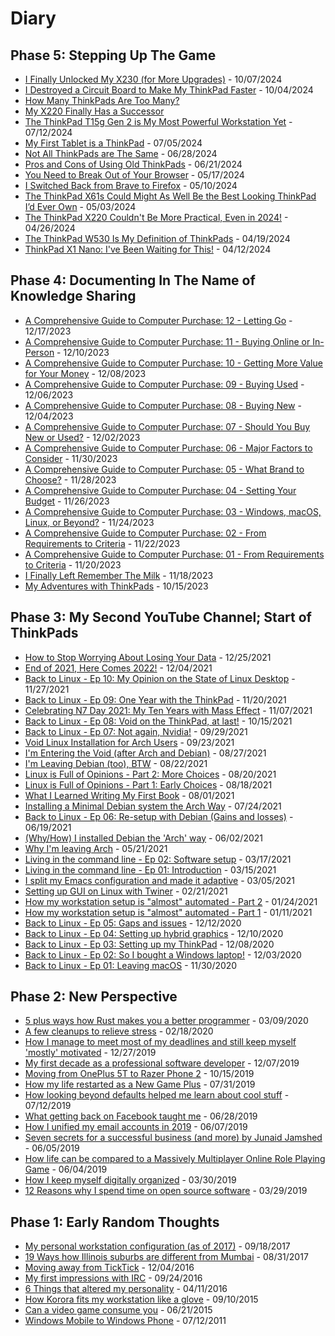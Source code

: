 # Diary

## Phase 5: Stepping Up The Game

- [I Finally Unlocked My X230 (for More Upgrades)](_page_20241007_\(VIDEO\)-I-Finally-Unlocked-My-X230) - 10/07/2024
- [I Destroyed a Circuit Board to Make My ThinkPad Faster](_page_20241004_\(VIDEO\)-I-Destroyed-a-Circuit-Board-to-Make-My-ThinkPad-Faster) - 10/04/2024
- [How Many ThinkPads Are Too Many?](_page_20240726_\(VIDEO\)-How-Many-ThinkPads-Are-Too-Many)
- [My X220 Finally Has a Successor](_page_20240719_\(VIDEO\)-My-X220-Finally-Has-a-Successor)
- [The ThinkPad T15g Gen 2 is My Most Powerful Workstation Yet](_page_20240712_\(VIDEO\)-The-ThinkPad-T15g-is-My-Most-Powerful-Workstation-Yet) - 07/12/2024
- [My First Tablet is a ThinkPad](_page_20240705_\(VIDEO\)-My-First-Tablet-is-a-ThinkPad) - 07/05/2024
- [Not All ThinkPads are The Same](_page_20240628_\(VIDEO\)-Not-All-ThinkPads-are-The-Same) - 06/28/2024
- [Pros and Cons of Using Old ThinkPads](_page_20240621_\(VIDEO\)-Pros-and-Cons-of-Using-Old-ThinkPads) - 06/21/2024
- [You Need to Break Out of Your Browser](_page_20240517_\(VIDEO\)-You-Need-to-Break-Out-of-Your-Browser) - 05/17/2024
- [I Switched Back from Brave to Firefox](_page_20240510_\(VIDEO\)-I-Switched-Back-from-Brave-to-Firefox) - 05/10/2024
- [The ThinkPad X61s Could Might As Well Be the Best Looking ThinkPad I’d Ever Own](_page_20240503_\(VIDEO\)-The-ThinkPad-X61s-Could-Might-As-Well-Be-the-Best-Looking-ThinkPad-Id-Ever-Own) - 05/03/2024
- [The ThinkPad X220 Couldn't Be More Practical, Even in 2024!](_page_20240426_\(VIDEO\)-The-ThinkPad-X220-Couldnt-Be-More-Practical-Even-in-2024) - 04/26/2024
- [The ThinkPad W530 Is My Definition of ThinkPads](_page_20240419_\(VIDEO\)-The-ThinkPad-W530-Is-My-Definition-of-ThinkPads) - 04/19/2024
- [ThinkPad X1 Nano: I've Been Waiting for This!](_page_20240412_\(VIDEO\)-ThinkPad-X1-Nano-Ive-Been-Waiting-for-This) - 04/12/2024

## Phase 4: Documenting In The Name of Knowledge Sharing

- [A Comprehensive Guide to Computer Purchase: 12 - Letting Go](_page_20231217_\(VIDEO\)-A-Comprehensive-Guide-To-Computer-Purchase-\(12\)-Letting-Go) - 12/17/2023
- [A Comprehensive Guide to Computer Purchase: 11 - Buying Online or In-Person](_page_20231210_\(VIDEO\)-A-Comprehensive-Guide-To-Computer-Purchase-\(11\)-Buying-Online-or-In-Person) - 12/10/2023
- [A Comprehensive Guide to Computer Purchase: 10 - Getting More Value for Your Money](_page_20231208_\(VIDEO\)-A-Comprehensive-Guide-To-Computer-Purchase-\(10\)-Getting-More-Value-for-Your-Money) - 12/08/2023
- [A Comprehensive Guide to Computer Purchase: 09 - Buying Used](_page_20231206_\(VIDEO\)-A-Comprehensive-Guide-To-Computer-Purchase-\(09\)-Buying-Used) - 12/06/2023
- [A Comprehensive Guide to Computer Purchase: 08 - Buying New](_page_20231204_\(VIDEO\)-A-Comprehensive-Guide-To-Computer-Purchase-\(08\)-Buying-New) - 12/04/2023
- [A Comprehensive Guide to Computer Purchase: 07 - Should You Buy New or Used?](_page_20231202_\(VIDEO\)-A-Comprehensive-Guide-To-Computer-Purchase-\(07\)-Should-You-Buy-New-or-Used) - 12/02/2023
- [A Comprehensive Guide to Computer Purchase: 06 - Major Factors to Consider](_page_20231130_\(VIDEO\)-A-Comprehensive-Guide-To-Computer-Purchase-\(06\)-Major-Factors-to-Consider) - 11/30/2023
- [A Comprehensive Guide to Computer Purchase: 05 - What Brand to Choose?](_page_20231128_\(VIDEO\)-A-Comprehensive-Guide-To-Computer-Purchase-\(05\)-What-Brand-to-Choose) - 11/28/2023
- [A Comprehensive Guide to Computer Purchase: 04 - Setting Your Budget](_page_20231126_\(VIDEO\)-A-Comprehensive-Guide-To-Computer-Purchase-\(04\)-Setting-Your-Budget) - 11/26/2023
- [A Comprehensive Guide to Computer Purchase: 03 - Windows, macOS, Linux, or Beyond?](_page_20231124_\(VIDEO\)-A-Comprehensive-Guide-To-Computer-Purchase-\(03\)-Windows-macOS-Linux-or-Beyond) - 11/24/2023
- [A Comprehensive Guide to Computer Purchase: 02 - From Requirements to Criteria](_page_20231122_\(VIDEO\)-A-Comprehensive-Guide-To-Computer-Purchase-\(02\)-Desktop-Laptop-or-Else) - 11/22/2023
- [A Comprehensive Guide to Computer Purchase: 01 - From Requirements to Criteria](_page_20231120_\(VIDEO\)-A-Comprehensive-Guide-To-Computer-Purchase-\(01\)-From-Requirements-to-Criteria) - 11/20/2023
- [I Finally Left Remember The Milk](_page_20231118_\(VIDEO\)-I-Finally-Left-Remember-The-Milk) - 11/18/2023
- [My Adventures with ThinkPads](_page_20231015_\(VIDEO\)-My-Adventures-with-ThinkPads) - 10/15/2023

## Phase 3: My Second YouTube Channel; Start of ThinkPads

- [How to Stop Worrying About Losing Your Data](_page_20211225_\(VIDEO\)-How-to-Stop-Worrying-About-Losing-Your-Data) - 12/25/2021
- [End of 2021, Here Comes 2022!](_page_20211204_\(VIDEO\)-End-of-2021-Here-Comes-2022) - 12/04/2021
- [Back to Linux - Ep 10: My Opinion on the State of Linux Desktop](_page_20211127_\(VIDEO\)-Back-to-Linux-(Ep-10)-My-Opinion-on-the-State-of-Linux-Desktop) - 11/27/2021
- [Back to Linux - Ep 09: One Year with the ThinkPad](_page_20211120_\(VIDEO\)-Back-to-Linux-(Ep-09)-One-Year-with-the-ThinkPad) - 11/20/2021
- [Celebrating N7 Day 2021: My Ten Years with Mass Effect](_page_20211107_\(VIDEO\)-Celebrating-N7-Day-2021-(and-My-Ten-Years-with-Mass-Effect)) - 11/07/2021
- [Back to Linux - Ep 08: Void on the ThinkPad, at last!](_page_20211015_\(VIDEO\)-Back-to-Linux-(Ep-08)-Void-on-the-ThinkPad) - 10/15/2021
- [Back to Linux - Ep 07: Not again, Nvidia!](_page_20210929_\(VIDEO\)-Back-to-Linux-(Ep-07)-Not-again-Nvidia) - 09/29/2021
- [Void Linux Installation for Arch Users](_page_20210923_\(VIDEO\)-Void-Linux-Installation-for-Arch-users) - 09/23/2021
- [I'm Entering the Void (after Arch and Debian)](_page_20210827_\(VIDEO\)-Im-Entering-the-Void-after-Arch-and-Debian) - 08/27/2021
- [I'm Leaving Debian (too), BTW](_page_20210822_\(VIDEO\)-Im-Leaving-Debian-too-BTW) - 08/22/2021
- [Linux is Full of Opinions - Part 2: More Choices](_page_20210820_\(VIDEO\)-Linux-is-Full-of-Opinions-Part-2-More-Choices) - 08/20/2021
- [Linux is Full of Opinions - Part 1: Early Choices](_page_20210818_\(VIDEO\)-Linux-is-Full-of-Opinions-Part-1-Early-Choices) - 08/18/2021
- [What I Learned Writing My First Book](_page_20210801_\(VIDEO\)-What-I-Learned-Writing-My-First-Book) - 08/01/2021
- [Installing a Minimal Debian system the Arch Way](_page_20210724_\(VIDEO\)-Installing-a-Minimal-Debian-system-the-Arch-way) - 07/24/2021
- [Back to Linux - Ep 06: Re-setup with Debian (Gains and losses)](_page_20210619_\(VIDEO\)-Back-to-Linux-(Ep-06)-Re-setup-with-Debian-Gains-and-losses) - 06/19/2021
- [(Why/How) I installed Debian the 'Arch' way](_page_20210602_\(VIDEO\)-I-installed-Debian-the-Arch-way) - 06/02/2021
- [Why I'm leaving Arch](_page_20210521_\(VIDEO\)-Why-Im-leaving-Arch) - 05/21/2021
- [Living in the command line - Ep 02: Software setup](_page_20210317_\(VIDEO\)-Living-in-the-command-line-(Ep-02)-Software-setup) - 03/17/2021
- [Living in the command line - Ep 01: Introduction](_page_20210315_\(VIDEO\)-Living-in-the-command-line-(Ep-01)-Introduction) - 03/15/2021
- [I split my Emacs configuration and made it adaptive](_page_20210305_\(VIDEO\)-I-split-my-Emacs-configuration-and-made-it-adaptive) - 03/05/2021
- [Setting up GUI on Linux with Twiner](_page_20210221_\(VIDEO\)-Setting-up-GUI-on-Linux-with-Twiner) - 02/21/2021
- [How my workstation setup is "almost" automated - Part 2](_page_20210124_\(VIDEO\)-How-my-workstation-setup-is-almost-automated-Part-2) - 01/24/2021
- [How my workstation setup is "almost" automated - Part 1](_page_20210111_\(VIDEO\)-How-my-workstation-setup-is-almost-automated-Part-1) - 01/11/2021
- [Back to Linux - Ep 05: Gaps and issues](_page_20201212_\(VIDEO\)-Back-to-Linux-(Ep-05)-Gaps-and-issues) - 12/12/2020
- [Back to Linux - Ep 04: Setting up hybrid graphics](_page_20201210_\(VIDEO\)-Back-to-Linux-(Ep-04)-Setting-up-hybrid-graphics) - 12/10/2020
- [Back to Linux - Ep 03: Setting up my ThinkPad](_page_20201208_\(VIDEO\)-Back-to-Linux-(Ep-03)-Setting-up-my-ThinkPad) - 12/08/2020
- [Back to Linux - Ep 02: So I bought a Windows laptop!](_page_20201203_\(VIDEO\)-Back-to-Linux-(Ep-02)-I-bought-a-Windows-laptop) - 12/03/2020
- [Back to Linux - Ep 01: Leaving macOS](_page_20201130_\(VIDEO\)-Back-to-Linux-(Ep-01)-Leaving-macOS) - 11/30/2020

## Phase 2: New Perspective

- [5 plus ways how Rust makes you a better programmer](_page_20200309_5-plus-ways-how-Rust-makes-you-a-better-programmer) - 03/09/2020
- [A few cleanups to relieve stress](_page_20200218_A-few-cleanups-to-relieve-stress) - 02/18/2020
- [How I manage to meet most of my deadlines and still keep myself 'mostly' motivated](_page_20191227_How-I-manage-to-meet-most-of-my-deadlines-and-still-keep-myself-mostly-motivated) - 12/27/2019
- [My first decade as a professional software developer](_page_20191207_My-first-decade-as-a-professional-software-developer) - 12/07/2019
- [Moving from OnePlus 5T to Razer Phone 2](_page_20191015_Moving-from-OnePlus-5T-to-Razer-Phone-2) - 10/15/2019
- [How my life restarted as a New Game Plus](_page_20190731_How-my-life-restarted-as-a-New-Game-Plus) - 07/31/2019
- [How looking beyond defaults helped me learn about cool stuff](_page_20190712_How-looking-beyond-defaults-helped-me-learn-about-cool-stuff) - 07/12/2019
- [What getting back on Facebook taught me](_page_20190628_What-getting-back-on-Facebook-taught-me) - 06/28/2019
- [How I unified my email accounts in 2019](_page_20190607_How-I-unified-my-email-accounts-in-2019) - 06/07/2019
- [Seven secrets for a successful business (and more) by Junaid Jamshed](_page_20190605_Seven-secrets-for-a-successful-business-(and-more)-by-Junaid-Jamshed) - 06/05/2019
- [How life can be compared to a Massively Multiplayer Online Role Playing Game](_page_20190604_How-life-can-be-compared-to-a-Massively-Multiplayer-Online-Role-Playing-Game) - 06/04/2019
- [How I keep myself digitally organized](_page_20190330_How-I-keep-myself-digitally-organized) - 03/30/2019
- [12 Reasons why I spend time on open source software](_page_20190329_12-Reasons-why-I-spend-time-on-open-source-software) - 03/29/2019

## Phase 1: Early Random Thoughts

- [My personal workstation configuration (as of 2017)](_page_20170918_My-personal-workstation-configuration-(as-of-2017)) - 09/18/2017
- [19 Ways how Illinois suburbs are different from Mumbai](_page_20170831_19-Ways-how-Illinois-suburbs-are-different-from-Mumbai) - 08/31/2017
- [Moving away from TickTick](_page_20161204_Moving-away-from-TickTick) - 12/04/2016
- [My first impressions with IRC](_page_20160924_My-first-impressions-with-IRC) - 09/24/2016
- [6 Things that altered my personality](_page_20160411_6-Things-that-altered-my-personality) - 04/11/2016
- [How Korora fits my workstation like a glove](_page_20150910_How-Korora-fits-my-workstation-like-a-glove) - 09/10/2015
- [Can a video game consume you](_page_20150621_Can-a-video-game-consume-you) - 06/21/2015
- [Windows Mobile to Windows Phone](_page_20110712_Windows-Mobile-to-Windows-Phone) - 07/12/2011
